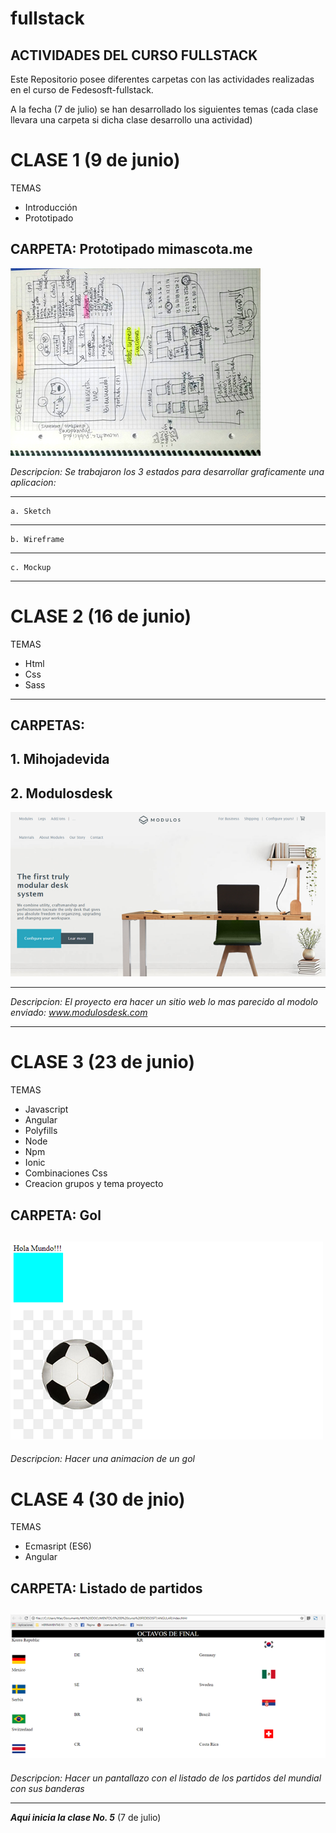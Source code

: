 # fullstack
## ACTIVIDADES DEL CURSO FULLSTACK

Este Repositorio posee diferentes carpetas con las actividades realizadas en el curso de Fedesosft-fullstack.

A la fecha (7 de julio) se han desarrollado los siguientes temas
(cada clase llevara una carpeta si dicha clase desarrollo una actividad)

# CLASE 1 (9 de junio)
TEMAS
* Introducción
* Prototipado

## **CARPETA: Prototipado mimascota.me**

![IMAGE](sketch.jpg "Sketch")

_Descripcion: Se trabajaron los 3 estados para desarrollar graficamente una aplicacion:_

---
    a. Sketch
---
    b. Wireframe 
---
    c. Mockup
---

# CLASE 2 (16 de junio)
TEMAS
* Html
* Css
* Sass

---
**CARPETAS:** 
---
**1. Mihojadevida**
---
## **2. Modulosdesk**

![IMAGE](modulosdesk.png "mi modulosdesk.com")

---
_Descripcion: El proyecto era hacer un sitio web lo mas parecido al modolo enviado: www.modulosdesk.com_

---
# CLASE 3 (23 de junio)

TEMAS
* Javascript
* Angular
* Polyfills
* Node
* Npm
* Ionic
* Combinaciones Css
* Creacion grupos y tema proyecto

## **CARPETA: Gol**

![IMAGE](gol.png "mi gol")
---
_Descripcion: Hacer una animacion de un gol_

# CLASE 4 (30 de jnio)

TEMAS
* Ecmasript (ES6)
* Angular

## **CARPETA: Listado de partidos**

![IMAGE](partidos.png "mi listado de partidos")
---
_Descripcion: Hacer un pantallazo con el listado de los partidos del mundial con sus banderas_

---
**_Aqui inicia la clase No. 5_** (7 de julio)
